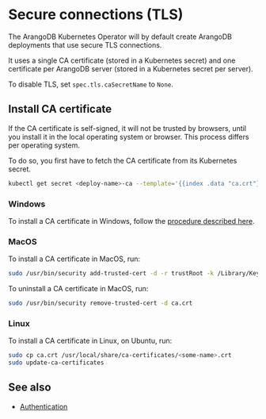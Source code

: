 <!-- don't edit here, it's from https://@github.com/arangodb/kube-arangodb.git / docs/Manual/ -->
# Secure connections (TLS)

The ArangoDB Kubernetes Operator will by default create ArangoDB deployments
that use secure TLS connections.

It uses a single CA certificate (stored in a Kubernetes secret) and
one certificate per ArangoDB server (stored in a Kubernetes secret per server).

To disable TLS, set `spec.tls.caSecretName` to `None`.

## Install CA certificate

If the CA certificate is self-signed, it will not be trusted by browsers,
until you install it in the local operating system or browser.
This process differs per operating system.

To do so, you first have to fetch the CA certificate from its Kubernetes
secret.

```bash
kubectl get secret <deploy-name>-ca --template='{{index .data "ca.crt"}}' | base64 -D > ca.crt
```

### Windows

To install a CA certificate in Windows, follow the
[procedure described here](http://wiki.cacert.org/HowTo/InstallCAcertRoots).

### MacOS

To install a CA certificate in MacOS, run:

```bash
sudo /usr/bin/security add-trusted-cert -d -r trustRoot -k /Library/Keychains/System.keychain ca.crt
```

To uninstall a CA certificate in MacOS, run:

```bash
sudo /usr/bin/security remove-trusted-cert -d ca.crt
```

### Linux

To install a CA certificate in Linux, on Ubuntu, run:

```bash
sudo cp ca.crt /usr/local/share/ca-certificates/<some-name>.crt
sudo update-ca-certificates
```

## See also

- [Authentication](./Authentication.md)
